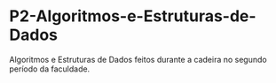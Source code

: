 # P2-Algoritmos-e-Estruturas-de-Dados
Algoritmos e Estruturas de Dados feitos durante a cadeira no segundo período da faculdade. 
